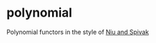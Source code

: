 # polynomial

Polynomial functors in the style of [Niu and Spivak](https://topos.site/poly-book.pdf)